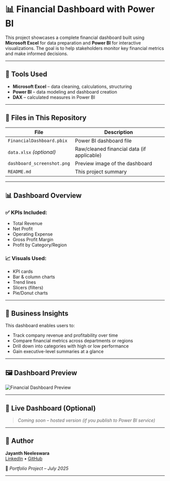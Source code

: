 # 📊 Financial Dashboard with Power BI

This project showcases a complete financial dashboard built using **Microsoft Excel** for data preparation and **Power BI** for interactive visualizations. The goal is to help stakeholders monitor key financial metrics and make informed decisions.

---

## 🧰 Tools Used
- **Microsoft Excel** – data cleaning, calculations, structuring
- **Power BI** – data modeling and dashboard creation
- **DAX** – calculated measures in Power BI

---

## 📁 Files in This Repository
| File | Description |
|------|-------------|
| `FinancialDashboard.pbix` | Power BI dashboard file |
| `data.xlsx` *(optional)* | Raw/cleaned financial data (if applicable) |
| `dashboard_screenshot.png` | Preview image of the dashboard |
| `README.md` | This project summary |

---

## 📊 Dashboard Overview

### ✅ KPIs Included:
- Total Revenue
- Net Profit
- Operating Expense
- Gross Profit Margin
- Profit by Category/Region

### 📈 Visuals Used:
- KPI cards
- Bar & column charts
- Trend lines
- Slicers (filters)
- Pie/Donut charts

---

## 💼 Business Insights
This dashboard enables users to:
- Track company revenue and profitability over time
- Compare financial metrics across departments or regions
- Drill down into categories with high or low performance
- Gain executive-level summaries at a glance

---

## 🖼️ Dashboard Preview

![Financial Dashboard Preview](dashboard_screenshot.png)

---

## 🔗 Live Dashboard (Optional)
> _Coming soon – hosted version (if you publish to Power BI service)_

---

## 👤 Author
**Jayanth Neeleswara**  
[LinkedIn](https://www.linkedin.com/) • [GitHub](https://github.com/)

📅 *Portfolio Project – July 2025*

---


